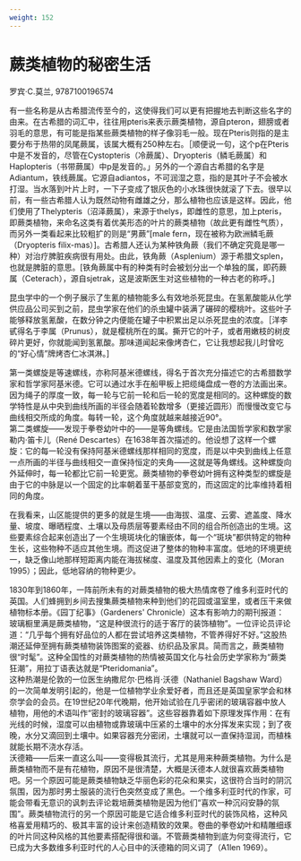 ```yaml
---
weight: 152
---
```

# 蕨类植物的秘密生活

罗宾·C.莫兰, 9787100196574

有一些名称是从古希腊流传至今的，这使得我们可以更有把握地去判断这些名字的由来。在古希腊的词汇中，往往用pteris来表示蕨类植物，源自pteron，翅膀或者羽毛的意思，有可能是指某些蕨类植物的样子像羽毛一般。现在Pteris则指的是主要分布于热带的凤尾蕨属，该属大概有250种左右。［顺便说一句，这个p在Pteris中是不发音的，尽管在Cystopteris（冷蕨属）、Dryopteris（鳞毛蕨属）和Haplopteris（书带蕨属）中p是发音的。」另外的一个源自古希腊的名字是Adiantum，铁线蕨属。它源自adiantos，不可润湿之意，指的是其叶子不会被水打湿。当水落到叶片上时，一下子变成了银灰色的小水珠很快就滚了下去。很早以前，有一些古希腊人认为既然动物有雌雄之分，那么植物也应该是这样。因此，他们使用了Thelypteris（沼泽蕨属），来源于thelys，即雌性的意思，加上pteris，即蕨类植物，来命名这类有着优美形态的叶片的蕨类植物（故此更有雌性气质），而另外一类看起来比较粗扩的则是“男蕨”[male fern，现在被称为欧洲鳞毛蕨（Dryopteris filix-mas）]。古希腊人还认为某种铁角蕨（我们不确定究竟是哪一种）对治疗脾脏疾病很有用处。由此，铁角蕨（Asplenium）源于希腊文splen，也就是脾脏的意思。[铁角蕨属中有的种类有时会被划分出一个单独的属，即药蕨属（Ceterach），源自sjetrak，这是波斯医生对这些植物的一种古老的称呼。]

昆虫学中的一个例子展示了生氰的植物能多么有效地杀死昆虫。在氢氰酸能从化学供应品公司买到之前，昆虫学家在他们的杀虫罐中装满了碾碎的樱桃叶。这些叶子能够释放氢氰酸，在数分钟之内便能在罐子中积累出足以杀死昆虫的浓度。［洋李甙得名于李属（Prunus），就是樱桃所在的属。撕开它的叶子，或者用嫩枝的树皮碎片更好，你就能闻到氢氰酸。那味道闻起来像烤杏仁，它让我想起我儿时曾吃的“好心情”牌烤杏仁冰淇淋。]

第一类螺旋是等速螺线，亦称阿基米德螺线，得名于首次充分描述它的古希腊数学家和哲学家阿基米德。它可以通过水手在船甲板上把缆绳盘成一卷的方法画出来。因为绳子的厚度一致，每一轮与它前一轮和后一轮的宽度是相同的。这种螺旋的数学特性是从中央到曲线所画的半径会随着轮数增多（更接近圆形）而慢慢改变它与曲线相交所成的角度。每转一轮，这个角度就越来越接近90°。  
第二类螺旋——发现于拳卷幼叶中的——是等角螺线。它是由法国哲学家和数学家勒内·笛卡儿（René Descartes）在1638年首次描述的。他设想了这样一个螺旋：它的每一轮没有保持阿基米德螺线那样相同的宽度，而是以中央到曲线上任意一点所画的半径与曲线相交一直保持恒定的夹角——这就是等角螺线。这种螺旋向外延伸时，每一轮都比它前一轮更宽。蕨类植物的拳卷幼叶拥有这种类型的螺旋是由于它的中脉是以一个固定的比率朝着茎干基部变宽的，而这固定的比率维持着相同的角度。

在我看来，山区能提供的更多的就是生境——由海拔、温度、云雾、遮盖度、降水量、坡度、曝晒程度、土壤以及母质层等要素经由不同的组合所创造出的生境。这些要素综合起来创造出了一个生境斑块化的镶嵌体，每一个“斑块”都供特定的物种生长，这些物种不适应其他生境。而这促进了整体的物种丰富度。低地的环境更统一，缺乏像山地那样短距离内能在海拔梯度、温度及其他因素上的变化（Moran 1995）；因此，低地容纳的物种更少。

1830年到1860年，一阵前所未有的对蕨类植物的极大热情席卷了维多利亚时代的英国。人们蜂拥到乡间去搜集蕨类植物来种到他们的花园或温室里，或者压干来做植物标本册。《园丁纪事》（Gardeners' Chronicle）这本有影响力的期刊报道：玻璃橱里满是蕨类植物，“这是种很流行的适于客厅的装饰植物”。一位评论员评论道：“几乎每个拥有好品位的人都在尝试培养这类植物，不管养得好不好。”这股热潮还延伸至拥有蕨类植物装饰图案的瓷器、纺织品及家具。简而言之，蕨类植物很“时髦”。这种全国性的对蕨类植物的热情被英国文化与社会历史学家称为“蕨类狂潮”，用拉丁语表达就是“Pteridomania”。  
这种热潮是伦敦的一位医生纳撒尼尔·巴格肖·沃德（Nathaniel Bagshaw Ward）的一次简单发明引起的，他是一位植物学业余爱好者，而且还是英国皇家学会和林奈学会的会员。在19世纪20年代晚期，他开始试验在几乎密闭的玻璃容器中放人植物，用他的术语叫作“密封的玻璃容器”。这些容器靠着如下原理发挥作用：在有光线的时候，湿度可以由植物或靠玻璃中压紧的土壤中的水分挥发来实现；到了夜晚，水分又滴回到土壤中。如果容器充分密闭，土壤就可以一直保持湿润，而植株就能长期不浇水存活。  
沃德箱——后来一直这么叫——变得极其流行，尤其是用来种蕨类植物。为什么是蕨类植物而不是有花植物，原因不是很清楚，大概是沃德本人就很喜欢蕨类植物吧。另一个原因可能是蕨类植物缺乏华丽色彩的花朵和果实，这很符合当时的阴沉氛围，因为那时男士服装的流行色突然变成了黑色。一个维多利亚时代的作家，可能会带看无意识的讽刺去评论栽培蕨类植物是因为他们“喜欢一种沉闷安静的氛围”。蕨类植物流行的另一个原因可能是它适合维多利亚时代的装饰风格，这种风格喜爱用精巧的、极其丰富的设计来创造精致的效果。卷曲的拳卷幼叶和精雕细琢的叶片同这种风格的其他要素搭配得很和谐。不管蕨类植物到底为何变得流行，它已成为大多数维多利亚时代的人心目中的沃德箱的同义词了（A1len 1969）。